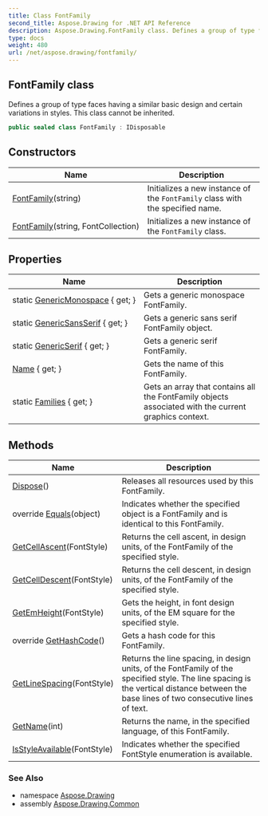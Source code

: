 ```yaml
---
title: Class FontFamily
second_title: Aspose.Drawing for .NET API Reference
description: Aspose.Drawing.FontFamily class. Defines a group of type faces having a similar basic design and certain variations in styles. This class cannot be inherited
type: docs
weight: 480
url: /net/aspose.drawing/fontfamily/
---
```

## FontFamily class

Defines a group of type faces having a similar basic design and certain variations in styles. This class cannot be inherited.

```csharp
public sealed class FontFamily : IDisposable
```

## Constructors

| Name | Description |
| --- | --- |
| [FontFamily](fontfamily/#constructor)(string) | Initializes a new instance of the `FontFamily` class with the specified name. |
| [FontFamily](fontfamily/#constructor_1)(string, FontCollection) | Initializes a new instance of the `FontFamily` class. |

## Properties

| Name | Description |
| --- | --- |
| static [GenericMonospace](../../aspose.drawing/fontfamily/genericmonospace/) { get; } | Gets a generic monospace FontFamily. |
| static [GenericSansSerif](../../aspose.drawing/fontfamily/genericsansserif/) { get; } | Gets a generic sans serif FontFamily object. |
| static [GenericSerif](../../aspose.drawing/fontfamily/genericserif/) { get; } | Gets a generic serif FontFamily. |
| [Name](../../aspose.drawing/fontfamily/name/) { get; } | Gets the name of this FontFamily. |
| static [Families](../../aspose.drawing/fontfamily/families/) { get; } | Gets an array that contains all the FontFamily objects associated with the current graphics context. |

## Methods

| Name | Description |
| --- | --- |
| [Dispose](../../aspose.drawing/fontfamily/dispose/)() | Releases all resources used by this FontFamily. |
| override [Equals](../../aspose.drawing/fontfamily/equals/)(object) | Indicates whether the specified object is a FontFamily and is identical to this FontFamily. |
| [GetCellAscent](../../aspose.drawing/fontfamily/getcellascent/)(FontStyle) | Returns the cell ascent, in design units, of the FontFamily of the specified style. |
| [GetCellDescent](../../aspose.drawing/fontfamily/getcelldescent/)(FontStyle) | Returns the cell descent, in design units, of the FontFamily of the specified style. |
| [GetEmHeight](../../aspose.drawing/fontfamily/getemheight/)(FontStyle) | Gets the height, in font design units, of the EM square for the specified style. |
| override [GetHashCode](../../aspose.drawing/fontfamily/gethashcode/)() | Gets a hash code for this FontFamily. |
| [GetLineSpacing](../../aspose.drawing/fontfamily/getlinespacing/)(FontStyle) | Returns the line spacing, in design units, of the FontFamily of the specified style. The line spacing is the vertical distance between the base lines of two consecutive lines of text. |
| [GetName](../../aspose.drawing/fontfamily/getname/)(int) | Returns the name, in the specified language, of this FontFamily. |
| [IsStyleAvailable](../../aspose.drawing/fontfamily/isstyleavailable/)(FontStyle) | Indicates whether the specified FontStyle enumeration is available. |

### See Also

* namespace [Aspose.Drawing](../../aspose.drawing/)
* assembly [Aspose.Drawing.Common](../../)


